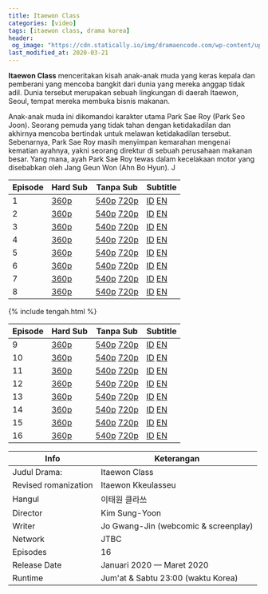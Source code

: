 ```yaml
---
title: Itaewon Class
categories: [video]
tags: [itaewon class, drama korea]
header:
 og_image: "https://cdn.statically.io/img/dramaencode.com/wp-content/uploads/2020/01/Download-Drama-Korea-Itaewon-Class-Subtitle-Indonesia.jpg"
last_modified_at: 2020-03-21
---
```

**Itaewon Class** menceritakan kisah anak-anak muda yang keras kepala dan pemberani yang mencoba bangkit dari dunia yang mereka anggap tidak adil. Dunia tersebut merupakan sebuah lingkungan di daerah Itaewon, Seoul, tempat mereka membuka bisnis makanan.

Anak-anak muda ini dikomandoi karakter utama Park Sae Roy (Park Seo Joon). Seorang pemuda yang tidak tahan dengan ketidakadilan dan akhirnya mencoba bertindak untuk melawan ketidakadilan tersebut. Sebenarnya, Park Sae Roy masih menyimpan kemarahan mengenai kematian ayahnya, yakni seorang direktur di sebuah perusahaan makanan besar. Yang mana, ayah Park Sae Roy tewas dalam kecelakaan motor yang disebabkan oleh Jang Geun Won (Ahn Bo Hyun). J

Episode|Hard Sub|Tanpa Sub|Subtitle
---|---|---|---
1|[360p](/zippyshare?st1=ep1&srv=104&cde=eoukj6mK&st2=360p)|[540p](/zippyshare?st1=ep1&srv=7&cde=VKaLu2Fp&st2=540p) [720p](/drive.google.com/?id=1UDuboVE6ZJPltroqhIEemuR0qhP7qoQS&name=&size=720p)|[ID](https://subscene.com/subtitles/itaewon-class-itaewon-kkeulasseu/indonesian/2136307) [EN](https://subscene.com/subtitles/itaewon-class-itaewon-kkeulasseu/english/2136207)
2|[360p](/zippyshare?st1=ep2&srv=65&cde=OTUgu5bv&st2=360p)|[540p](/zippyshare?st1=ep2&srv=119gcde=G46GffPF&st2=540p) [720p](/drive.google.com/?id=1qf-mq0bmqnpU5nB4uqZVgxWkcqYLLF-Z&name=&size=720p)|[ID](https://subscene.com/subtitles/itaewon-class-itaewon-kkeulasseu/indonesian/2137045) [EN](https://subscene.com/subtitles/itaewon-class-itaewon-kkeulasseu/english/2137048)
3|[360p](/zippyshare?st1=ep3&srv=27&cde=IN90rEMd&st2=360p)|[540p](/zippyshare?st1=ep3&srv=107&cde=fvGoXJON&st2=540p) [720p](/drive.google.com/?id=1DgombcFyUYQ7ldDkMwy8RL2Pz27OWOBo&name=&size=720p)|[ID](https://subscene.com/subtitles/itaewon-class-itaewon-kkeulasseu/indonesian/2140728) [EN](https://subscene.com/subtitles/itaewon-class-itaewon-kkeulasseu/english/2140720)
4|[360p](/zippyshare?st1=ep4&srv=101&cde=pH8mSkQA&st2=360p)|[540p](/zippyshare?st1=ep4&srv=64&cde=6DSVsJoW&st2=540p) [720p](/drive.google.com/?id=1p4ZqiQM2P8PnOMJeKvh8c4jswj8jbrKW&name=&size=720p)|[ID](https://subscene.com/subtitles/itaewon-class-itaewon-kkeulasseu/indonesian/2141619) [EN](https://subscene.com/subtitles/itaewon-class-itaewon-kkeulasseu/english/2141489)
5|[360p](/zippyshare?st1=ep5&srv=81&cde=aLHdoubU&st2=360p)|[540p](/zippyshare?st1=ep5&srv=100&cde=rceCMsYe&st2=540p) [720p](/drive.google.com/?id=1ELCmLqKHxoj0xAlY7vQ4J17EuPviRjgp&name=&size=720p)|[ID](https://subscene.com/subtitles/itaewon-class-itaewon-kkeulasseu/indonesian/2145114) [EN](https://subscene.com/subtitles/itaewon-class-itaewon-kkeulasseu/english/2145110)
6|[360p](/zippyshare?st1=ep6srv=17&cde=zADIVeua&st2=360p)|[540p](/zippyshare?st1=ep6&srv=78&cde=s8YiSNQp&st2=540p) [720p](/drive.google.com/id=1oLogNn0CMrqVV6JhUey1MO5hK6i7BRkC&name=&size=720p)|[ID](https://subscene.com/subtitles/itaewon-class-itaewon-kkeulasseu/indonesian/2145899) [EN](https://subscene.com/subtitles/itaewon-class-itaewon-kkeulasseu/english/2145754)
7|[360p](/zippyshare?st1=ep7&srv=78&cde=RzrHS8xd&st2=360p)|[540p](/zippyshare?st1=ep7&srv=2&cde=RMvjnswM&st2=540p) [720p](/drive.google.com/?id=1i4rWHBNvDM_dCFPbWKErMBBt_VKDAKJ3&name=&size=720p)|[ID](https://subscene.com/subtitles/itaewon-class-itaewon-kkeulasseu/indonesian/2149248) [EN](https://subscene.com/subtitles/itaewon-class-itaewon-kkeulasseu/english/2149399)
8|[360p](/zippyshare?st1=ep8&srv=59&cde=TePAElnW&st2=360p)|[540p](/zippyshare&st1=ep8&srv=80&cde=HKa1bYXy&st2=540p) [720p](/drive.google.com/?id=1BgPW99mdaF4_DeJyjF85FqgClP5c3hdn&name=&size=720p)|[ID](https://subscene.com/subtitles/itaewon-class-itaewon-kkeulasseu/indonesian/2149934) [EN](https://subscene.com/subtitles/itaewon-class-itaewon-kkeulasseu/english/2149974)

{% include tengah.html %}

Episode|Hard Sub|Tanpa Sub|Subtitle
---|---|---|---
9|[360p](/zippyshare?st1=ep9&srv=87&cde=PwgeLLaQ&st2=360p)|[540p](/zippyshare?st1=ep9&srv=35&cde=hUMqH86o&st2=540p) [720p]()|[ID](https://subscene.com/subtitles/itaewon-class-itaewon-kkeulasseu/indonesian/2154063) [EN](https://subscene.com/subtitles/itaewon-class-itaewon-kkeulasseu/english/2154068)
10|[360p](/zippyshare?st1=ep10&srv=107&cde=5FO8VL2F&st2=360p)|[540p](/zippyshare?st1=ep10&srv=27&cde=aBiepE5D&st2=540p) [720p]()|[ID](https://subscene.com/subtitles/itaewon-class-itaewon-kkeulasseu/indonesian/2154717) [EN](https://subscene.com/subtitles/itaewon-class-itaewon-kkeulasseu/english/2154816)
11|[360p](/zippyshare?st1=ep11&srv=24&cde=mS8AkruR&st2=360p)|[540p](/zippyshare?st1=ep11&srv75&cde=4ItmUxA1&st2=540p) [720p]()|[ID](https://subscene.com/subtitles/itaewon-class-itaewon-kkeulasseu/indonesian/2158349) [EN](https://subscene.com/subtitles/itaewon-class-itaewon-kkeulasseu/english/2158253)
12|[360p](/zippyshare?st1=ep12&srv=102&cde=Jy1R8518&st2=360p)|[540p](/zippyshare?st1=ep12&srv=45&cde=jpfysJx6&st2=540p) [720p]()|[ID](https://subscene.com/subtitles/itaewon-class-itaewon-kkeulasseu/indonesian/2159239) [EN](https://subscene.com/subtitles/itaewon-class-itaewon-kkeulasseu/english/2159007)
13|[360p](/zippyshare?st1=ep13&srv=50&cde=sRBGupc3&st2=360p)|[540p](/zippyshare?st1=ep13&srv=22&cde=I3Ec577T&st2=540p) [720p]()|[ID](https://subscene.com/subtitles/itaewon-class-itaewon-kkeulasseu/indonesian/2162630) [EN](https://subscene.com/subtitles/itaewon-class-itaewon-kkeulasseu/english/2162622)
14|[360p](/zippyshare?st1=ep14&srv=81&cde=idoq5hlG&st2=360p)|[540p](/zippyshare?st1=ep14&srv=17&cde=9vluEzF6&st2=540p) [720p]()|[ID](https://subscene.com/subtitles/itaewon-class-itaewon-kkeulasseu/indonesian/2163554) [EN](https://subscene.com/subtitles/itaewon-class-itaewon-kkeulasseu/english/2163529)
15|[360p](/zippyshare?st1=ep15&srv=71&cde=E2N2uRkh&st2=360p)|[540p](/zippyshare?st1=ep15&srv=54&cde=G8kSDGnH&st2=540p) [720p]()|[ID](https://subscene.com/subtitles/itaewon-class-itaewon-kkeulasseu/indonesian/2168186) [EN](https://subscene.com/subtitles/itaewon-class-itaewon-kkeulasseu/english/2168180)
16|[360p](/zippyshare?st1=ep16&srv=72&cde=1pP98lOP&st2=360p)|[540p](/zippyshare?st1=ep16&srv=33&cde=I67C8Jeo&st2=540p) [720p]()|[ID](https://subscene.com/subtitles/itaewon-class-itaewon-kkeulasseu/indonesian/2168998) [EN](https://subscene.com/subtitles/itaewon-class-itaewon-kkeulasseu/english/2169042)

Info|Keterangan
---|---
Judul Drama:|Itaewon Class
Revised romanization|Itaewon Kkeulasseu
Hangul|이태원 클라쓰
Director|Kim Sung-Yoon
Writer|Jo Gwang-Jin (webcomic & screenplay)
Network|JTBC
Episodes|16
Release Date|Januari 2020 — Maret 2020|
Runtime|Jum'at & Sabtu 23:00 (waktu Korea)

